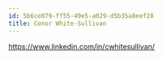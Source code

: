 ```yaml
---
id: 5b6ce879-ff55-49e5-a029-d5b35a8eef28
title: Conor White-Sullivan
---
```


<https://www.linkedin.com/in/cwhitesullivan/>
